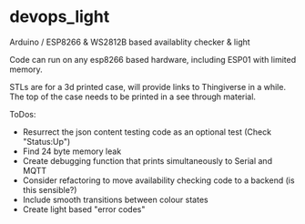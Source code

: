 # devops_light
Arduino / ESP8266 &amp; WS2812B based availablity checker &amp; light

Code can run on any esp8266 based hardware, including ESP01 with limited memory.

STLs are for a 3d printed case, will provide links to Thingiverse in a while. The top of the case needs to be printed in a see through material.

ToDos:

- Resurrect the json content testing code as an optional test (Check "Status:Up")
- Find 24 byte memory leak
- Create debugging function that prints simultaneously to Serial and MQTT
- Consider refactoring to move availability checking code to a backend (is this sensible?)
- Include smooth transitions between colour states
- Create light based "error codes"
 